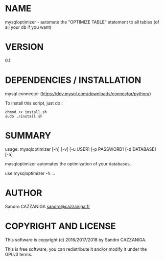 # NAME

mysqloptimizer - automate the "OPTIMIZE TABLE" statement to all tables (of all your db if you want)

# VERSION

0.1

# DEPENDENCIES / INSTALLATION
mysql.connector (https://dev.mysql.com/downloads/connector/python/)

To install this script, just do :

    chmod +x install.sh
    sudo ./install.sh

# SUMMARY

usage: mysqloptimizer [-h] [-v] [-u USER] [-p PASSWORD] [-d DATABASE] [-a]

mysqloptimizer automates the optimization of your databases.

use mysqloptimizer -h ...

# AUTHOR

Sandro CAZZANIGA <sandro@cazzaniga.fr>

# COPYRIGHT AND LICENSE

This software is copyright (c) 2016/2017/2018 by Sandro CAZZANIGA.

This is free software; you can redistribute it and/or modify it under the GPLv3 terms.
